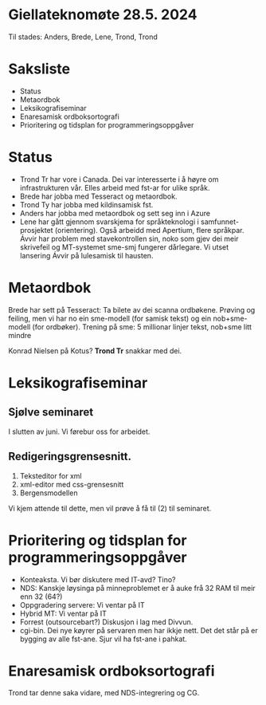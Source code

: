 Giellateknomøte 28.5. 2024
==========================

Til stades: Anders, Brede, Lene, Trond, Trond

# Saksliste

- Status
- Metaordbok
- Leksikografiseminar
- Enaresamisk ordboksortografi
- Prioritering og tidsplan for programmeringsoppgåver



# Status

- Trond Tr har vore i Canada. Dei var interesserte i å høyre om infrastrukturen vår. Elles arbeid med fst-ar for ulike språk.
- Brede har jobba med Tesseract og metaordbok.
- Trond Ty har jobba med kildinsamisk fst.
- Anders har jobba med metaordbok og sett seg inn i Azure
- Lene har gått gjennom svarskjema for språkteknologi i samfunnet-prosjektet (orientering). Også arbeidd med Apertium, flere språkpar. Ávvir har problem med stavekontrollen sin, noko som gjev dei meir skrivefeil og MT-systemet sme-smj fungerer dårlegare. Vi utset lansering Ávvir på lulesamisk til hausten. 

# Metaordbok

Brede har sett på Tesseract: Ta bilete av dei scanna ordbøkene. Prøving og feiling, men vi har no ein sme-modell (for samisk tekst) og ein nob+sme-modell (for ordbøker). Trening på sme: 5 millionar linjer tekst, nob+sme litt mindre

Konrad Nielsen på Kotus? **Trond Tr** snakkar med dei.

# Leksikografiseminar
## Sjølve seminaret
I slutten av juni. Vi førebur oss for arbeidet.

## Redigeringsgrensesnitt. 

1. Teksteditor for xml
2. xml-editor med css-grensesnitt
3. Bergensmodellen

Vi kjem attende til dette, men vil prøve å få til (2) til seminaret.

# Prioritering og tidsplan for programmeringsoppgåver

- Konteaksta. Vi bør diskutere med IT-avd? Tino?
- NDS: Kanskje løysinga på minneproblemet er å auke frå 32 RAM til meir enn 32 (64?)
- Oppgradering servere: Vi ventar på IT
- Hybrid MT: Vi ventar på IT
- Forrest (outsourcebart?) Diskusjon i lag med Divvun.
- cgi-bin. Dei nye køyrer på servaren men har ikkje nett. Det det står på er bygging av alle fst-ane. Sjur vil ha fst-ane i pahkat.


# Enaresamisk ordboksortografi
Trond tar denne saka vidare, med NDS-integrering og CG.



